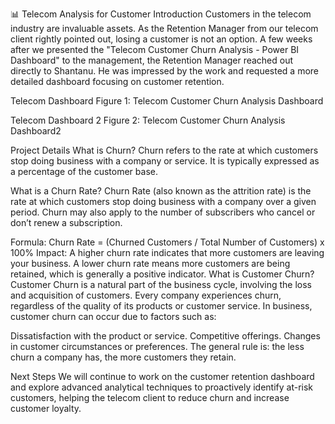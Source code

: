 📊 Telecom Analysis for Customer
Introduction
Customers in the telecom industry are invaluable assets. As the Retention Manager from our telecom client rightly pointed out, losing a customer is not an option. A few weeks after we presented the "Telecom Customer Churn Analysis - Power BI Dashboard" to the management, the Retention Manager reached out directly to Shantanu. He was impressed by the work and requested a more detailed dashboard focusing on customer retention.

Telecom Dashboard Figure 1: Telecom Customer Churn Analysis Dashboard

Telecom Dashboard 2 Figure 2: Telecom Customer Churn Analysis Dashboard2

Project Details
What is Churn?
Churn refers to the rate at which customers stop doing business with a company or service. It is typically expressed as a percentage of the customer base.

What is a Churn Rate?
Churn Rate (also known as the attrition rate) is the rate at which customers stop doing business with a company over a given period. Churn may also apply to the number of subscribers who cancel or don’t renew a subscription.

Formula:
Churn Rate = (Churned Customers / Total Number of Customers) x 100%
Impact:
A higher churn rate indicates that more customers are leaving your business.
A lower churn rate means more customers are being retained, which is generally a positive indicator.
What is Customer Churn?
Customer Churn is a natural part of the business cycle, involving the loss and acquisition of customers. Every company experiences churn, regardless of the quality of its products or customer service. In business, customer churn can occur due to factors such as:

Dissatisfaction with the product or service.
Competitive offerings.
Changes in customer circumstances or preferences.
The general rule is: the less churn a company has, the more customers they retain.

Next Steps
We will continue to work on the customer retention dashboard and explore advanced analytical techniques to proactively identify at-risk customers, helping the telecom client to reduce churn and increase customer loyalty.
